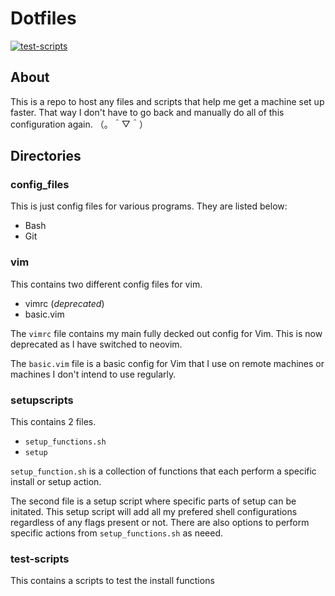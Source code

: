 # Dotfiles

[![test-scripts](https://github.com/aaatipamula/dotfiles/actions/workflows/test.yml/badge.svg)](https://github.com/aaatipamula/dotfiles/actions/workflows/test.yml)

## About

This is a repo to host any files and scripts that help me get a machine set up faster. That way I don't have to go back and manually do all of this configuration again. （。＾▽＾）

## Directories

### config_files

This is just config files for various programs. They are listed below:

- Bash
- Git

### vim

This contains two different config files for vim. 

- vimrc (*deprecated*)
- basic.vim

The `vimrc` file contains my main fully decked out config for Vim. This is now deprecated as I have switched to neovim.<br> 

The `basic.vim` file is a basic config for Vim that I use on remote machines or machines I don't intend to use regularly.

### setupscripts

This contains 2 files. 

- `setup_functions.sh`
- `setup`

`setup_function.sh` is a collection of functions that each perform a specific install or setup action. <br>

The second file is a setup script where specific parts of setup can be initated. This setup script will add all my prefered shell configurations regardless of any flags present or not. There are also options to perform specific actions from `setup_functions.sh` as neeed.

### test-scripts

This contains a scripts to test the install functions
